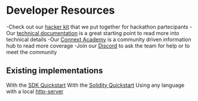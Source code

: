 # Developer Resources

-Check out our [hacker kit](https://www.notion.so/connext/Connext-Hacker-Kit-febb25e70b6c4596a57a1e05b6df4b19) that we put together for hackathon partecipants
-Our [technical documentation](https://docs.connext.network) is a great starting point to read more into technical details
-Our [Connext Academy](https://connext.academy) is a community driven information hub to read more coverage
-Join our [Discord](https://discord.gg/pef9AyEhNz) to ask the team for help or to meet the community

## Existing implementations
With the [SDK Quickstart](https://docs.connext.network/developers/sdk/sdk-quickstart)
With the [Solidity Quickstart](https://docs.connext.network/developers/contracts/contracts-quickstart)
Using any language with a local [http-server](https://github.com/connext/nxtp/tree/main/packages/examples/sdk-server)
